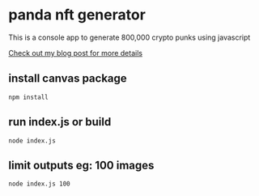 ﻿# panda nft generator
This is a console app to generate 800,000 crypto punks using javascript

[Check out my blog post for more details](https://dev.to/victorquanlam/generate-879-120-cryptopunk-nfts-with-javascript-nodejs-command-line-app-step-by-step-10hp)

## install canvas package

```` npm install ````

## run index.js or build

````node index.js ````

## limit outputs eg: 100 images

````node index.js 100````
